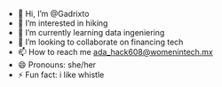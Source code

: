 - 👋 Hi, I’m @Gadrixto
- 👀 I’m interested in hiking
- 🌱 I’m currently learning data ingeniering
- 💞️ I’m looking to collaborate on financing tech
- 📫 How to reach me ada_hack608@womenintech.mx
- 😄 Pronouns: she/her
- ⚡ Fun fact: i like whistle

<!---
Gadrixto/Gadrixto is a ✨ special ✨ repository because its `README.md` (this file) appears on your GitHub profile.
You can click the Preview link to take a look at your changes.
--->
